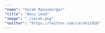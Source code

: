```yaml
---
"name": "Sarah Rainsberger"
"title": "Docs Lead"
"image": "./sarah.png"
"twitter": "https://twitter.com/sarah11918"
---
```

